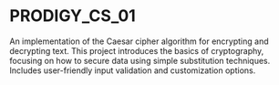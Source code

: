 # PRODIGY_CS_01
An implementation of the Caesar cipher algorithm for encrypting and decrypting text. This project introduces the basics of cryptography, focusing on how to secure data using simple substitution techniques. Includes user-friendly input validation and customization options.
